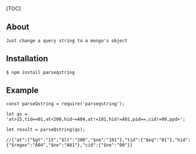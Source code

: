 [TOC]

## About

```
Just change a query string to a mongo's object
```

## Installation

```
$ npm install parseqstring
```

## Example

```
const parseQstring = require('parseqstring');

let qs = 'at>15,tid==01,at<200,hid~=A04,at!=101,hid!=A01,pid==,cid!=00,ppd>';

let result = parseQstring(qs); 

//{"at":{"$gt":"15","$lt":"200","$ne":"101"},"tid":{"$eq":"01"},"hid":{"$regex":"A04","$ne":"A01"},"cid":{"$ne":"00"}}

```